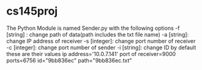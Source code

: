 # cs145proj
The Python Module is named Sender.py
with the following options
-f [string] : change path of data(path includes the txt file name)
-a [string]: change IP address of receiver
-s [integer]: change port number of receiver
-c [integer]: change port number of sender
-i [string]: change ID
by default these are their values
ip address='10.0.7.141'
port of receiver=9000
ports=6756
id="9bb836ec"
path="9bb836ec.txt"

